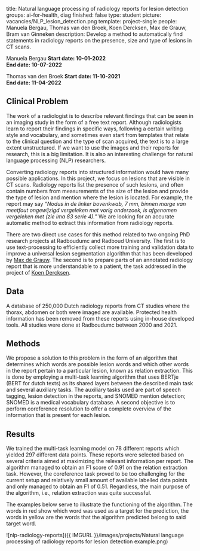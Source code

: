 title: Natural language processing of radiology reports for lesion detection 
groups: ai-for-health, diag 
finished: false 
type: student 
picture: vacancies/NLP_lesion_detection.png
template: project-single
people: Manuela Bergau, Thomas van den Broek, Koen Dercksen, Max de Grauw, Bram van Ginneken
description: Develop a method to automatically find statements in radiology reports on the presence, size and type of lesions in CT scans. 

Manuela Bergau
 **Start date: 10-01-2022** <br>
 **End date: 10-07-2022**
 
Thomas van den Broek
 **Start date: 11-10-2021** <br>
 **End date: 11-04-2022**

## Clinical Problem 

The work of a radiologist is to describe relevant findings that can be seen in an imaging study in the form of a free text report. Although radiologists learn to report their findings in specific ways, following a certain writing style and vocabulary, and sometimes even start from templates that relate to the clinical question and the type of scan acquired, the text is to a large extent unstructured. If we want to use the images and their reports for research, this is a big limitation. It is also an interesting challenge for natural language processing (NLP) researchers.  

Converting radiology reports into structured information would have many possible applications. In this project, we focus on lesions that are visible in CT scans. Radiology reports list the presence of such lesions, and often contain numbers from measurements of the size of the lesion and provide the type of lesion and mention where the lesion is located. For example, the report may say *“Nodus in de linker bovenkwab, 7 mm, binnen marge van meetfout ongewijzigd vergeleken met vorig onderzoek, is afgenomen vergeleken met <DATE> (zie ima 83 serie 4).”* We are looking for an accurate automatic method to extract this information from radiology reports.  

There are two direct use cases for this method related to two ongoing PhD research projects at Radboudumc and Radboud University. The first is to use text-processing to efficiently collect more training and validation data to improve a universal lesion segmentation algorithm that has been developed by [Max de Grauw]( https://www.diagnijmegen.nl/people/max-de-grauw/). The second is to prepare parts of an annotated radiology report that is more understandable to a patient, the task addressed in the project of [Koen Dercksen]( https://www.diagnijmegen.nl/projects/mihracle/).   

## Data 

A database of 250,000 Dutch radiology reports from CT studies where the thorax, abdomen or both were imaged are available. Protected health information has been removed from these reports using in-house developed tools. All studies were done at Radboudumc between 2000 and 2021. 

## Methods

We propose a solution to this problem in the form of an algorithm that determines which words are possible lesion words and which other words in the report pertain to a particular lesion, known as relation extraction. This is done by employing a multi-task learning algorithm that uses BERTje (BERT for dutch texts) as its shared layers between the described main task and several auxiliary tasks. The auxiliary tasks used are part of speech tagging, lesion detection in the reports, and SNOMED mention detection; SNOMED is a medical vocabulary database. A second objective is to perform coreference resolution to offer a complete overview of the information that is present for each lesion.

## Results

We trained the multi-task learning model on 78 different reports which yielded 297 different data points. These reports were selected based on several criteria aimed at maximizing the relevant information per report. The algorithm managed to obtain an F1 score of 0.91 on the relation extraction task. However, the coreference task proved to be too challenging for the current setup and relatively small amount of available labelled data points and only managed to obtain an F1 of 0.51. Regardless, the main purpose of the algorithm, i.e., relation extraction was quite successful. 

The examples below serve to illustrate the functioning of the algorithm. The words in red show which word was used as a target for the prediction, the words in yellow are the words that the algorithm predicted belong to said target word.

![nlp-radiology-reports]({{ IMGURL }}/images/projects/Natural language processing of radiology reports for lesion detection example.png)




